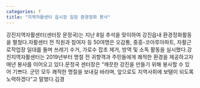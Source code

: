 ```yaml
---
categories: f
title: "지역자활센터 읍시장 일원 환경정화 봉사"
---
```

강진지역자활센터(센터장 문정국)는 지난 8일 추석을 맞이하여 강진읍내 환경정화활동을 펼쳤다.자활센터 전 직원과 참여자 등 50여명은 오감통, 중흥-코아루아파트, 자활근로작업장 일대를 돌며 쓰레기 수거, 가로수 잡초 제거, 방역 및 소독 활동을 실시했다.강진지역자활센터는 2019년부터 명절 전 귀향객과 주민들에게 쾌적한 환경을 제공하고자 매년 봉사를 이어오고 있다.문정국 센터장은 “깨끗한 강진을 만들기 위해 봉사할 수 있어 기쁘다. 군민 모두 쾌적한 명절을 보내길 바라며, 앞으로도 지역사회에 보탬이 되도록 노력하겠다”고 말했다.김경